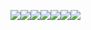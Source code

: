 <img src="https://img.shields.io/badge/rust%20-%2300599C.svg?&style=for-the-badge&logo=rust&logoColor=white&color=critical"/><img src="https://img.shields.io/badge/typescript%20-%2300599C.svg?&style=for-the-badge&logo=typescript&logoColor=white&color=blue"/><img src="https://img.shields.io/badge/julia%20-%2300599C.svg?&style=for-the-badge&logo=julia&logoColor=white&color=blueviolet"/><img src="https://img.shields.io/badge/react%20-%2300599C.svg?&style=for-the-badge&logo=react&logoColor=white&color=informational"/><img src="https://img.shields.io/badge/java%20-%2300599C.svg?&style=for-the-badge&logo=java&logoColor=white&color=red"/><img src="https://img.shields.io/badge/go%20-%2300599C.svg?&style=for-the-badge&logo=go&logoColor=white&color=blue"/><img src="https://img.shields.io/badge/python%20-%2300599C.svg?&style=for-the-badge&logo=python&logoColor=white&color=yellow"/>
